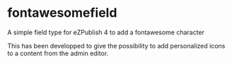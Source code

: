# fontawesomefield
A simple field type for eZPublish 4 to add a fontawesome character

This has been developped to give the possibility to add personalized icons to a content from the admin editor.
